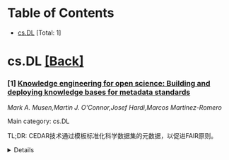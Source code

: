 <div id=toc></div>

# Table of Contents

- [cs.DL](#cs.DL) [Total: 1]


<div id='cs.DL'></div>

# cs.DL [[Back]](#toc)

### [1] [Knowledge engineering for open science: Building and deploying knowledge bases for metadata standards](https://arxiv.org/abs/2507.22391)
*Mark A. Musen,Martin J. O'Connor,Josef Hardi,Marcos Martinez-Romero*

Main category: cs.DL

TL;DR: CEDAR技术通过模板标准化科学数据集的元数据，以促进FAIR原则。


<details>
  <summary>Details</summary>
Motivation: 科学家努力使他们的数据集符合FAIR原则，但很难记住所有指导原则，核心需求是丰富、特定领域和标准化的元数据。

Method: CEDAR开发了一种技术，将元数据标准编码为模板，这些模板枚举了不同类型实验的属性，并捕获了数据描述偏好。这些模板可用于Web表单或电子表格。

Result: CEDAR模板已被用于为各种科学联盟标准化元数据，并纠正元数据以确保符合标准。它们以符号形式捕获知识，并可应用于多种环境。

Conclusion: CEDAR模板为科学社区提供了一种机制，用于创建共享元数据标准、编码其应用偏好，并将这些标准部署到智能系统中以促进开放科学。

Abstract: Scientists strive to make their datasets available in open repositories, with
the goal that they be findable, accessible, interoperable, and reusable (FAIR).
Although it is hard for most investigators to remember all the guiding
principles associated with FAIR data, there is one overarching requirement: The
data need to be annotated with rich, discipline-specific, standardized
metadata. The Center for Expanded Data Annotation and Retrieval (CEDAR) builds
technology that enables scientists to encode metadata standards as templates
that enumerate the attributes of different kinds of experiments. These metadata
templates capture preferences regarding how data should be described and what a
third party needs to know to make sense of the datasets. CEDAR templates
describing community metadata preferences have been used to standardize
metadata for a variety of scientific consortia. They have been used as the
basis for data-annotation systems that acquire metadata through Web forms or
through spreadsheets, and they can help correct metadata to ensure adherence to
standards. Like the declarative knowledge bases that underpinned intelligent
systems decades ago, CEDAR templates capture the knowledge in symbolic form,
and they allow that knowledge to be applied in a variety of settings. They
provide a mechanism for scientific communities to create shared metadata
standards and to encode their preferences for the application of those
standards, and for deploying those standards in a range of intelligent systems
to promote open science.

</details>
